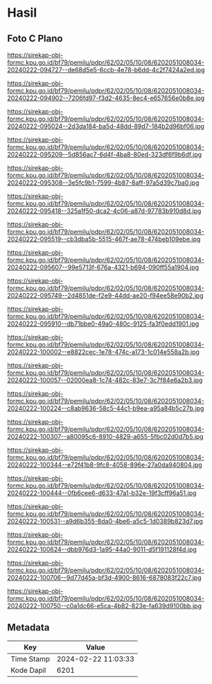 # Hasil

## Foto C Plano

https://sirekap-obj-formc.kpu.go.id/bf79/pemilu/pdpr/62/02/05/10/08/6202051008034-20240222-094727--de68d5e5-6ccb-4e78-b6dd-4c2f7424a2ed.jpg

https://sirekap-obj-formc.kpu.go.id/bf79/pemilu/pdpr/62/02/05/10/08/6202051008034-20240222-094902--7206fd97-f3d2-4635-8ec4-e657656e0b8e.jpg

https://sirekap-obj-formc.kpu.go.id/bf79/pemilu/pdpr/62/02/05/10/08/6202051008034-20240222-095024--2d3da184-ba5d-48dd-89d7-184b2d96bf06.jpg

https://sirekap-obj-formc.kpu.go.id/bf79/pemilu/pdpr/62/02/05/10/08/6202051008034-20240222-095209--5d856ac7-6d4f-4ba8-80ed-323df6f9b6df.jpg

https://sirekap-obj-formc.kpu.go.id/bf79/pemilu/pdpr/62/02/05/10/08/6202051008034-20240222-095308--3e5fc9b1-7599-4b87-8aff-97a5d39c7ba0.jpg

https://sirekap-obj-formc.kpu.go.id/bf79/pemilu/pdpr/62/02/05/10/08/6202051008034-20240222-095418--325a1f50-dca2-4c06-a87d-97783b910d8d.jpg

https://sirekap-obj-formc.kpu.go.id/bf79/pemilu/pdpr/62/02/05/10/08/6202051008034-20240222-095519--cb3dba5b-5515-467f-ae78-474beb109ebe.jpg

https://sirekap-obj-formc.kpu.go.id/bf79/pemilu/pdpr/62/02/05/10/08/6202051008034-20240222-095607--99e5713f-676a-4321-b694-090ff55a1904.jpg

https://sirekap-obj-formc.kpu.go.id/bf79/pemilu/pdpr/62/02/05/10/08/6202051008034-20240222-095749--2d4851de-f2e9-44dd-ae20-f94ee58e90b2.jpg

https://sirekap-obj-formc.kpu.go.id/bf79/pemilu/pdpr/62/02/05/10/08/6202051008034-20240222-095910--db71bbe0-49a0-480c-9125-fa3f0edd1901.jpg

https://sirekap-obj-formc.kpu.go.id/bf79/pemilu/pdpr/62/02/05/10/08/6202051008034-20240222-100002--e8822cec-1e78-474c-a173-1c014e558a2b.jpg

https://sirekap-obj-formc.kpu.go.id/bf79/pemilu/pdpr/62/02/05/10/08/6202051008034-20240222-100057--02000ea8-1c74-482c-83e7-3c7f84e6a2b3.jpg

https://sirekap-obj-formc.kpu.go.id/bf79/pemilu/pdpr/62/02/05/10/08/6202051008034-20240222-100224--c8ab9636-58c5-44c1-b9ea-a95a84b5c27b.jpg

https://sirekap-obj-formc.kpu.go.id/bf79/pemilu/pdpr/62/02/05/10/08/6202051008034-20240222-100307--a80095c6-8910-4829-a655-5fbc02d0d7b5.jpg

https://sirekap-obj-formc.kpu.go.id/bf79/pemilu/pdpr/62/02/05/10/08/6202051008034-20240222-100344--e72f41b8-9fc8-4058-896e-27a0da940804.jpg

https://sirekap-obj-formc.kpu.go.id/bf79/pemilu/pdpr/62/02/05/10/08/6202051008034-20240222-100444--0fb6cee6-d633-47a1-b32e-19f3cff96a51.jpg

https://sirekap-obj-formc.kpu.go.id/bf79/pemilu/pdpr/62/02/05/10/08/6202051008034-20240222-100531--a9d6b355-8da0-4be6-a5c5-1d0389b823d7.jpg

https://sirekap-obj-formc.kpu.go.id/bf79/pemilu/pdpr/62/02/05/10/08/6202051008034-20240222-100624--dbb976d3-1a95-44a0-9011-d5f191128f4d.jpg

https://sirekap-obj-formc.kpu.go.id/bf79/pemilu/pdpr/62/02/05/10/08/6202051008034-20240222-100706--9d77d45a-bf3d-4900-8616-6878083f22c7.jpg

https://sirekap-obj-formc.kpu.go.id/bf79/pemilu/pdpr/62/02/05/10/08/6202051008034-20240222-100750--c0a1dc66-e5ca-4b82-823e-fa639d9100bb.jpg


## Metadata

| Key        | Value               |
| ---------- | ------------------- |
| Time Stamp | 2024-02-22 11:03:33 |
| Kode Dapil | 6201                |



